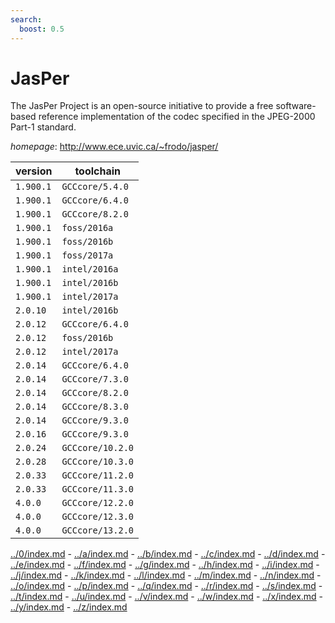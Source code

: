 ```yaml
---
search:
  boost: 0.5
---
```

# JasPer

The JasPer Project is an open-source initiative to provide a free  software-based reference implementation of the codec specified in the JPEG-2000 Part-1 standard.

*homepage*: <http://www.ece.uvic.ca/~frodo/jasper/>

version | toolchain
--------|----------
``1.900.1`` | ``GCCcore/5.4.0``
``1.900.1`` | ``GCCcore/6.4.0``
``1.900.1`` | ``GCCcore/8.2.0``
``1.900.1`` | ``foss/2016a``
``1.900.1`` | ``foss/2016b``
``1.900.1`` | ``foss/2017a``
``1.900.1`` | ``intel/2016a``
``1.900.1`` | ``intel/2016b``
``1.900.1`` | ``intel/2017a``
``2.0.10`` | ``intel/2016b``
``2.0.12`` | ``GCCcore/6.4.0``
``2.0.12`` | ``foss/2016b``
``2.0.12`` | ``intel/2017a``
``2.0.14`` | ``GCCcore/6.4.0``
``2.0.14`` | ``GCCcore/7.3.0``
``2.0.14`` | ``GCCcore/8.2.0``
``2.0.14`` | ``GCCcore/8.3.0``
``2.0.14`` | ``GCCcore/9.3.0``
``2.0.16`` | ``GCCcore/9.3.0``
``2.0.24`` | ``GCCcore/10.2.0``
``2.0.28`` | ``GCCcore/10.3.0``
``2.0.33`` | ``GCCcore/11.2.0``
``2.0.33`` | ``GCCcore/11.3.0``
``4.0.0`` | ``GCCcore/12.2.0``
``4.0.0`` | ``GCCcore/12.3.0``
``4.0.0`` | ``GCCcore/13.2.0``

[../0/index.md](0) - [../a/index.md](a) - [../b/index.md](b) - [../c/index.md](c) - [../d/index.md](d) - [../e/index.md](e) - [../f/index.md](f) - [../g/index.md](g) - [../h/index.md](h) - [../i/index.md](i) - [../j/index.md](j) - [../k/index.md](k) - [../l/index.md](l) - [../m/index.md](m) - [../n/index.md](n) - [../o/index.md](o) - [../p/index.md](p) - [../q/index.md](q) - [../r/index.md](r) - [../s/index.md](s) - [../t/index.md](t) - [../u/index.md](u) - [../v/index.md](v) - [../w/index.md](w) - [../x/index.md](x) - [../y/index.md](y) - [../z/index.md](z)

